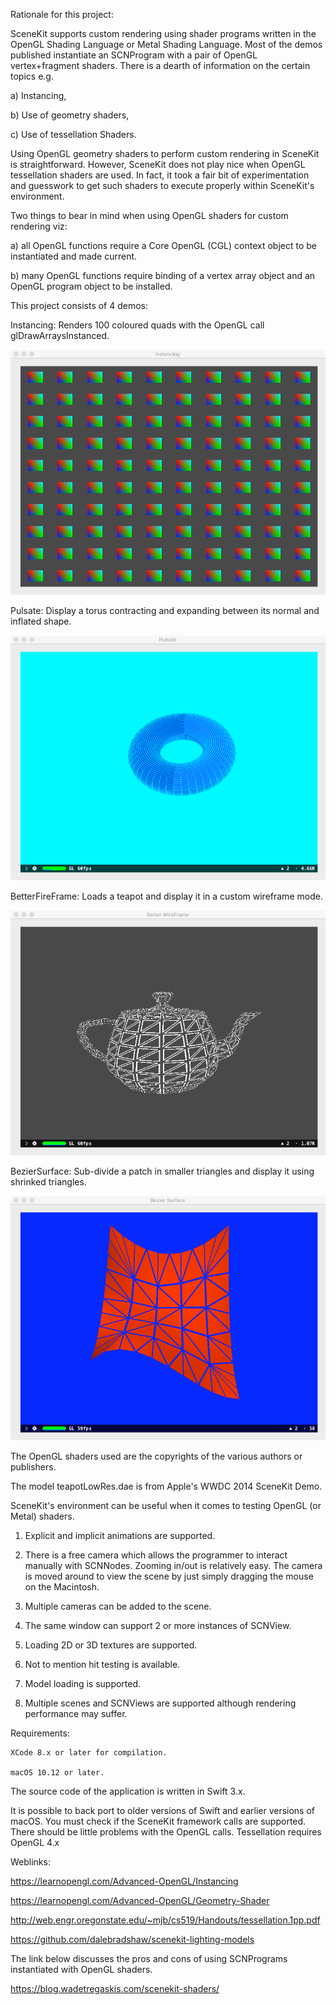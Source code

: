 Rationale for this project:

SceneKit supports custom rendering using shader programs written in the OpenGL Shading Language or Metal Shading Language. Most of the demos published instantiate an SCNProgram with a pair of OpenGL vertex+fragment shaders. There is a dearth of information on the certain topics e.g.

a) Instancing,

b) Use of geometry shaders,

c) Use of tessellation Shaders.


Using OpenGL geometry shaders to perform custom rendering in SceneKit is straightforward. However, SceneKit does not play nice when OpenGL tessellation shaders are used. In fact, it took a fair bit of experimentation and guesswork to get such shaders to execute properly within SceneKit's environment.

Two things to bear in mind when using OpenGL shaders for custom rendering viz:

a) all OpenGL functions require a Core OpenGL (CGL) context object to be instantiated and made current.

b) many OpenGL functions require binding of a vertex array object and an OpenGL program object to be installed.


This project consists of 4 demos:

Instancing: Renders 100 coloured quads with the OpenGL call glDrawArraysInstanced.

![screenshot](Images/Instancing.png)


Pulsate: Display a torus contracting and expanding between its normal and inflated shape.

![screenshot](Images/Pulsate.png)


BetterFireFrame: Loads a teapot and display it in a custom wireframe mode.

![screenshot](Images/BetterWireFrame.png)


BezierSurface: Sub-divide a patch in smaller triangles and display it using shrinked triangles.

![screenshot](Images/BezierSurface.png)


The OpenGL shaders used are the copyrights of the various authors or publishers.

The model teapotLowRes.dae is from Apple's WWDC 2014 SceneKit Demo.



SceneKit's environment can be useful when it comes to testing OpenGL (or Metal) shaders. 

1) Explicit and implicit animations are supported.

2) There is a free camera which allows the programmer to interact manually with SCNNodes.
Zooming in/out is relatively easy. The camera is moved around to view the scene by just simply dragging the mouse on the Macintosh.

3) Multiple cameras can be added to the scene. 

4) The same window can support 2 or more instances of SCNView. 

5) Loading 2D or 3D textures are supported.

6) Not to mention hit testing is available.

7) Model loading is supported.

8) Multiple scenes and SCNViews are supported although rendering performance may suffer.


Requirements:

    XCode 8.x or later for compilation.

    macOS 10.12 or later.


The source code of the application is written in Swift 3.x.


It is possible to back port to older versions of Swift and earlier versions of macOS. You must check if the SceneKit framework  calls are supported. There should be little problems with the OpenGL calls. Tessellation requires OpenGL 4.x 



Weblinks:


https://learnopengl.com/Advanced-OpenGL/Instancing


https://learnopengl.com/Advanced-OpenGL/Geometry-Shader


http://web.engr.oregonstate.edu/~mjb/cs519/Handouts/tessellation.1pp.pdf


https://github.com/dalebradshaw/scenekit-lighting-models


The link below discusses the pros and cons of using SCNPrograms instantiated with OpenGL shaders.
 
 
https://blog.wadetregaskis.com/scenekit-shaders/
